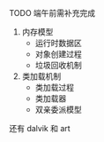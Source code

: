 
TODO 端午前需补充完成

1. 内存模型
   - 运行时数据区
   - 对象创建过程
   - 垃圾回收机制
2. 类加载机制
   - 类加载过程
   - 类加载器
   - 双亲委派模型

还有 dalvik 和 art